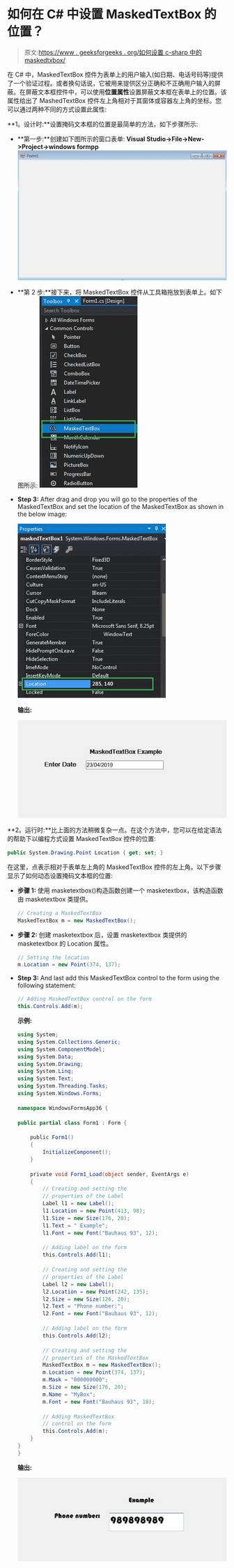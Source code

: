 # 如何在 C# 中设置 MaskedTextBox 的位置？

> 原文:[https://www . geeksforgeeks . org/如何设置 c-sharp 中的 maskedtxbox/](https://www.geeksforgeeks.org/how-to-set-the-location-of-the-maskedtextbox-in-c-sharp/)

在 C# 中，MaskedTextBox 控件为表单上的用户输入(如日期、电话号码等)提供了一个验证过程。或者换句话说，它被用来提供区分正确和不正确用户输入的屏蔽。在屏蔽文本框控件中，可以使用**位置属性**设置屏蔽文本框在表单上的位置。该属性给出了 MashedTextBox 控件左上角相对于其窗体或容器左上角的坐标。您可以通过两种不同的方式设置此属性:

**1。设计时:**设置掩码文本框的位置是最简单的方法，如下步骤所示:

*   **第一步:**创建如下图所示的窗口表单:
    **Visual Studio->File->New->Project->windows formpp**
    ![](img/de9202f1f4646167e60ea580d67273d9.png)
*   **第 2 步:**接下来，将 MaskedTextBox 控件从工具箱拖放到表单上。如下图所示:
    ![](img/696b640abfbffd1882d7239ad47f0669.png)
*   **Step 3:** After drag and drop you will go to the properties of the MaskedTextBox and set the location of the MaskedTextBox as shown in the below image:

    ![](img/ba0111c235e330599b03ac7a5fd70d87.png)

    **输出:**

    ![](img/163efbcb488300819ade83a974d55bf2.png)

**2。运行时:**比上面的方法稍微复杂一点。在这个方法中，您可以在给定语法的帮助下以编程方式设置 MaskedTextBox 控件的位置:

```cs
public System.Drawing.Point Location { get; set; }
```

在这里，点表示相对于表单左上角的 MaskedTextBox 控件的左上角。以下步骤显示了如何动态设置掩码文本框的位置:

*   **步骤 1:** 使用 masketextbox()构造函数创建一个 masketextbox，该构造函数由 masketextbox 类提供。

    ```cs
    // Creating a MaskedTextBox
    MaskedTextBox m = new MaskedTextBox();

    ```

*   **步骤 2:** 创建 masketextbox 后，设置 masketextbox 类提供的 masketextbox 的 Location 属性。

    ```cs
    // Setting the location
    m.Location = new Point(374, 137);

    ```

*   **Step 3:** And last add this MaskedTextBox control to the form using the following statement:

    ```cs
    // Adding MaskedTextBox control on the form
    this.Controls.Add(m);

    ```

    **示例:**

    ```cs
    using System;
    using System.Collections.Generic;
    using System.ComponentModel;
    using System.Data;
    using System.Drawing;
    using System.Linq;
    using System.Text;
    using System.Threading.Tasks;
    using System.Windows.Forms;

    namespace WindowsFormsApp36 {

    public partial class Form1 : Form {

        public Form1()
        {
            InitializeComponent();
        }

        private void Form1_Load(object sender, EventArgs e)
        {
            // Creating and setting the 
            // properties of the Label
            Label l1 = new Label();
            l1.Location = new Point(413, 98);
            l1.Size = new Size(176, 20);
            l1.Text = " Example";
            l1.Font = new Font("Bauhaus 93", 12);

            // Adding label on the form
            this.Controls.Add(l1);

            // Creating and setting the 
            // properties of the Label
            Label l2 = new Label();
            l2.Location = new Point(242, 135);
            l2.Size = new Size(126, 20);
            l2.Text = "Phone number:";
            l2.Font = new Font("Bauhaus 93", 12);

            // Adding label on the form
            this.Controls.Add(l2);

            // Creating and setting the
            // properties of the MaskedTextBox
            MaskedTextBox m = new MaskedTextBox();
            m.Location = new Point(374, 137);
            m.Mask = "000000000";
            m.Size = new Size(176, 20);
            m.Name = "MyBox";
            m.Font = new Font("Bauhaus 93", 18);

            // Adding MaskedTextBox 
            // control on the form
            this.Controls.Add(m);
        }
    }
    }
    ```

    **输出:**

    ![](img/9428550b078b7c1d425beabf588bad66.png)
